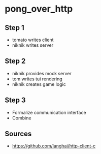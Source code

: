# pong_over_http

## Step 1
- tomato writes client
- niknik writes server

## Step 2
- niknik provides mock server
- tom writes tui rendering
- niknik creates game logic

## Step 3
- Formalize communication interface
- Combine

## Sources
- https://github.com/langhai/http-client-c